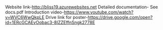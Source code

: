 Website link-http://bliss19.azurewebsites.net
Detailed documentation- See docs.pdf
Introduction video-https://www.youtube.com/watch?v=WVC6WwQkpLE
Drive link for poster-https://drive.google.com/open?id=1ERcGCAEvOobac3-8IZZEffnSngk2778E

